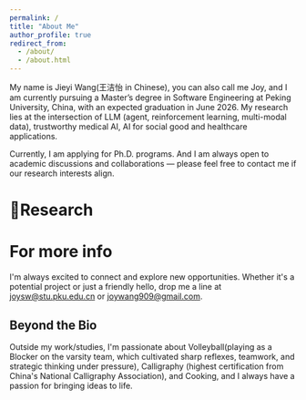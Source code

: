 ```yaml
---
permalink: /
title: "About Me"
author_profile: true
redirect_from: 
  - /about/
  - /about.html
---
```


My name is Jieyi Wang(王洁怡 in Chinese), you can also call me Joy, and I am currently pursuing a Master’s degree in Software Engineering at Peking University, China, with an expected graduation in June 2026. My research lies at the intersection of LLM (agent, reinforcement learning, multi-modal data), trustworthy medical AI, AI for social good and healthcare applications.

Currently, I am applying for Ph.D. programs. And I am always open to academic discussions and collaborations — please feel free to contact me if our research interests align.

[//]: # (🔥News)

[//]: # (======)



📖Research
======




For more info
======
I'm always excited to connect and explore new opportunities. Whether it's a potential project or just a friendly hello, drop me a line at joysw@stu.pku.edu.cn or joywang909@gmail.com.

Beyond the Bio
------
Outside my work/studies, I'm passionate about Volleyball(playing as a Blocker on the varsity team, which cultivated sharp reflexes, teamwork, and strategic thinking under pressure), Calligraphy (highest certification from China's National Calligraphy Association), and Cooking, and I always have a passion for bringing ideas to life.
